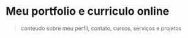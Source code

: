 # Meu portfolio e curriculo online 
>conteudo sobre meu perfil, contato, cursos, serviços e projetos

